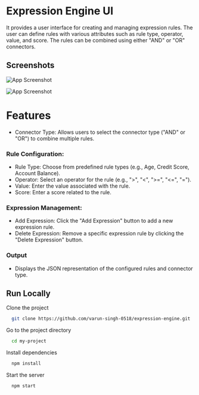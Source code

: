 
# Expression Engine UI

It provides a user interface for creating and managing expression rules. The user can define rules with various attributes such as rule type, operator, value, and score. The rules can be combined using either "AND" or "OR" connectors.


## Screenshots

![App Screenshot](https://i.postimg.cc/BvvCxDXT/Screenshot-2024-01-23-152457.png)

![App Screenshot](https://i.postimg.cc/L4rYDP0t/Screenshot-2024-01-23-152523.png) 


# Features

- Connector Type: Allows users to select the connector type ("AND" or "OR") to combine multiple rules.

### Rule Configuration:
- Rule Type: Choose from predefined rule types (e.g., Age, Credit Score, Account Balance).
- Operator: Select an operator for the rule (e.g., ">", "<", ">=", "<=", "=").
- Value: Enter the value associated with the rule.
- Score: Enter a score related to the rule.
### Expression Management:
- Add Expression: Click the "Add Expression" button to add a new expression rule.
- Delete Expression: Remove a specific expression rule by clicking the "Delete Expression" button.
### Output
- Displays the JSON representation of the configured rules and connector type.


## Run Locally

Clone the project

```bash
  git clone https://github.com/varun-singh-0518/expression-engine.git
```

Go to the project directory

```bash
  cd my-project
```

Install dependencies

```bash
  npm install
```

Start the server

```bash
  npm start
```

